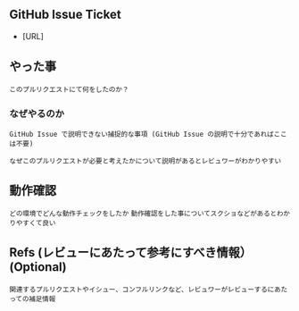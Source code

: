 ## GitHub Issue Ticket

- [URL]

## やった事

`このプルリクエストにて何をしたのか？`

### なぜやるのか

`GitHub Issue で説明できない捕捉的な事項 (GitHub Issue の説明で十分であればここは不要)`

`なぜこのプルリクエストが必要と考えたかについて説明があるとレビュワーがわかりやすい`

## 動作確認

`どの環境でどんな動作チェックをしたか`
`動作確認をした事についてスクショなどがあるとわかりやすくて良い`

## Refs (レビューにあたって参考にすべき情報）(Optional)

`関連するプルリクエストやイシュー、コンフルリンクなど、レビュワーがレビューするにあたっての補足情報`
